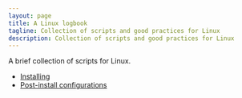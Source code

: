 ```yaml
---
layout: page
title: A Linux logbook
tagline: Collection of scripts and good practices for Linux
description: Collection of scripts and good practices for Linux
---
```


A brief collection of scripts for Linux.

- [Installing](pages/installing.html)
- [Post-install configurations](pages/postinstall_configs.html)
